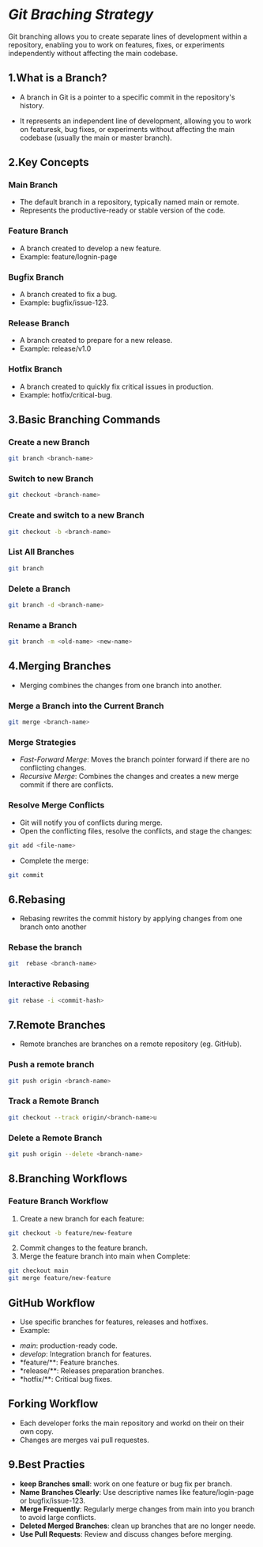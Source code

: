 # _Git Braching Strategy_

Git branching allows you to create separate lines of development within a repository, enabling you to work on features, fixes, or experiments independently without affecting the main codebase.

## 1.What is a Branch?

- A branch in Git is a pointer to a specific commit in the repository's history.

- It represents an independent line of development, allowing you to work on featuresk, bug fixes, or experiments without affecting the main codebase (usually the main or master branch).

## 2.Key Concepts

### Main Branch

- The default branch in a repository, typically named main or remote.
- Represents the productive-ready or stable version of the code.

### Feature Branch

- A branch created to develop a new feature.
- Example: feature/lognin-page

### Bugfix Branch

- A branch created to fix a bug.
- Example: bugfix/issue-123.

### Release Branch

- A branch created to prepare for a new release.
- Example: release/v1.0

### Hotfix Branch

- A branch created to quickly fix critical issues in production.
- Example: hotfix/critical-bug.

## 3.Basic Branching Commands

### Create a new Branch

```bash
git branch <branch-name>
```

### Switch to new Branch

```bash
git checkout <branch-name>
```

### Create and switch to a new Branch

```bash
git checkout -b <branch-name>
```

### List All Branches

```bash
git branch
```

### Delete a Branch

```bash
git branch -d <branch-name>
```

### Rename a Branch

```bash
git branch -m <old-name> <new-name>
```

## 4.Merging Branches

- Merging combines the changes from one branch into another.

### Merge a Branch into the Current Branch

```bash
git merge <branch-name>
```

### Merge Strategies

- _Fast-Forward Merge_: Moves the branch pointer forward if there are no conflicting changes.
- _Recursive Merge_: Combines the changes and creates a new merge commit if there are conflicts.

### Resolve Merge Conflicts

- Git will notify you of conflicts during merge.
- Open the conflicting files, resolve the conflicts, and stage the changes:

```bash
git add <file-name>
```

- Complete the merge:

```bash
git commit
```

## 6.Rebasing

- Rebasing rewrites the commit history by applying changes from one branch onto another

### Rebase the branch

```bash
git  rebase <branch-name>
```

### Interactive Rebasing

```bash
git rebase -i <commit-hash>
```

## 7.Remote Branches

- Remote branches are branches on a remote repository (eg. GitHub).

### Push a remote branch

```bash
git push origin <branch-name>
```

### Track a Remote Branch

```bash
git checkout --track origin/<branch-name>u
```

### Delete a Remote Branch

```bash
git push origin --delete <branch-name>
```

## 8.Branching Workflows

### Feature Branch Workflow

1. Create a new branch for each feature:

```bash
git checkout -b feature/new-feature
```

2. Commit changes to the feature branch.
3. Merge the feature branch into main when Complete:

```bash
git checkout main
git merge feature/new-feature
```

## GitHub Workflow

- Use specific branches for features, releases and hotfixes.
- Example:

* _main_: production-ready code.
* _develop_: Integration branch for features.
* \*feature/\*\*: Feature branches.
* \*release/\*\*: Releases preparation branches.
* \*hotfix/\*\*: Critical bug fixes.

## Forking Workflow

- Each developer forks the main repository and workd on their on their own copy.
- Changes are merges vai pull requestes.

## 9.Best Practies

- **keep Branches small**: work on one feature or bug fix per branch.
- **Name Branches Clearly**: Use descriptive names like feature/login-page or bugfix/issue-123.
- **Merge Frequently**: Regularly merge changes from main into you branch to avoid large conflicts.
- **Deleted Merged Branches**: clean up branches that are no longer neede.
- **Use Pull Requests**: Review and discuss changes before merging.
